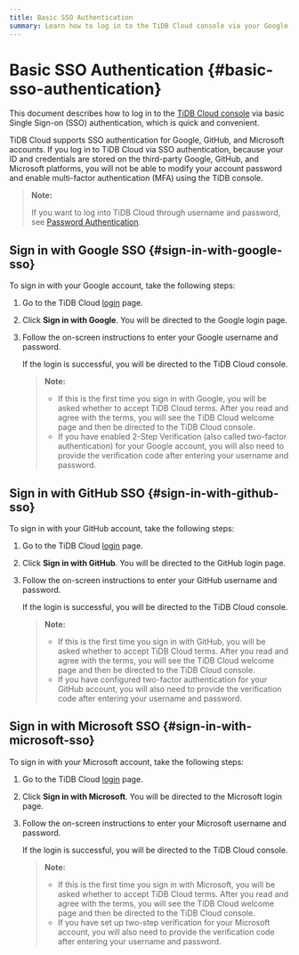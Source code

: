 ```yaml
---
title: Basic SSO Authentication
summary: Learn how to log in to the TiDB Cloud console via your Google, GitHub, or Microsoft account.
---
```


# Basic SSO Authentication {#basic-sso-authentication}

This document describes how to log in to the [TiDB Cloud console](https://tidbcloud.com/) via basic Single Sign-on (SSO) authentication, which is quick and convenient.

TiDB Cloud supports SSO authentication for Google, GitHub, and Microsoft accounts. If you log in to TiDB Cloud via SSO authentication, because your ID and credentials are stored on the third-party Google, GitHub, and Microsoft platforms, you will not be able to modify your account password and enable multi-factor authentication (MFA) using the TiDB console.

> **Note:**
>
> If you want to log into TiDB Cloud through username and password, see [Password Authentication](/tidb-cloud/tidb-cloud-password-authentication.md).

## Sign in with Google SSO {#sign-in-with-google-sso}

To sign in with your Google account, take the following steps:

1.  Go to the TiDB Cloud [login](https://tidbcloud.com/) page.

2.  Click **Sign in with Google**. You will be directed to the Google login page.

3.  Follow the on-screen instructions to enter your Google username and password.

    If the login is successful, you will be directed to the TiDB Cloud console.

    > **Note:**
    >
    > -   If this is the first time you sign in with Google, you will be asked whether to accept TiDB Cloud terms. After you read and agree with the terms, you will see the TiDB Cloud welcome page and then be directed to the TiDB Cloud console.
    > -   If you have enabled 2-Step Verification (also called two-factor authentication) for your Google account, you will also need to provide the verification code after entering your username and password.

## Sign in with GitHub SSO {#sign-in-with-github-sso}

To sign in with your GitHub account, take the following steps:

1.  Go to the TiDB Cloud [login](https://tidbcloud.com/) page.

2.  Click **Sign in with GitHub**. You will be directed to the GitHub login page.

3.  Follow the on-screen instructions to enter your GitHub username and password.

    If the login is successful, you will be directed to the TiDB Cloud console.

    > **Note:**
    >
    > -   If this is the first time you sign in with GitHub, you will be asked whether to accept TiDB Cloud terms. After you read and agree with the terms, you will see the TiDB Cloud welcome page and then be directed to the TiDB Cloud console.
    > -   If you have configured two-factor authentication for your GitHub account, you will also need to provide the verification code after entering your username and password.

## Sign in with Microsoft SSO {#sign-in-with-microsoft-sso}

To sign in with your Microsoft account, take the following steps:

1.  Go to the TiDB Cloud [login](https://tidbcloud.com/) page.

2.  Click **Sign in with Microsoft**. You will be directed to the Microsoft login page.

3.  Follow the on-screen instructions to enter your Microsoft username and password.

    If the login is successful, you will be directed to the TiDB Cloud console.

    > **Note:**
    >
    > -   If this is the first time you sign in with Microsoft, you will be asked whether to accept TiDB Cloud terms. After you read and agree with the terms, you will see the TiDB Cloud welcome page and then be directed to the TiDB Cloud console.
    > -   If you have set up two-step verification for your Microsoft account, you will also need to provide the verification code after entering your username and password.
